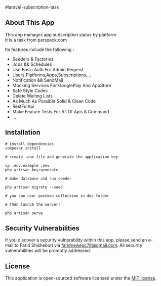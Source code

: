 #laravel-subscription-task
<p align="center ">
</p>

## About This App

This app manages app subscription status by platform
</br>
It is a task from parspack.com

Its features include the following :

- Seeders & Factories
- Jobs && Schedules
- Use Basic Auth For Admin Request
- Users,Platforms,Apps,Subscriptions,...
- Notification && SendMail
- Mocking Services For GooglePlay And AppStore
- Safe Style Codes
- Delete Waiting Lists
- As Much As Possible Solid & Clean Code
- RestFulApi
- Make Feature Tests For All Of Apis & Command
- ...

## Installation
```
# install dependencies
composer install

# create .env file and generate the application key

cp .env.example .env
php artisan key:generate

# make database and run seeder

php artisan migrate --seed

# you can user postman collection in doc folder

# Then launch the server:

php artisan serve
```

## Security Vulnerabilities

If you discover a security vulnerability within this app, please send an e-mail to Farid Shishebori via [faridnewepc78@gmail.com](mailto:faridnewepc78@gmail.com). All security vulnerabilities will be promptly addressed.

## License

This application is open-sourced software licensed under the [MIT license](https://opensource.org/licenses/MIT).
